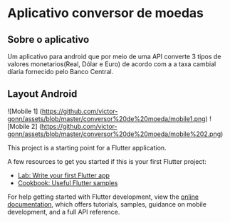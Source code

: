 # Aplicativo conversor de moedas

## Sobre o aplicativo

Um aplicativo para android que por meio de uma API converte 3 tipos de 
valores monetarios(Real, Dólar e Euro) de acordo com a a taxa cambial díaria 
fornecido pelo Banco Central.

## Layout Android
![Mobile 1] (https://github.com/victor-gonn/assets/blob/master/conversor%20de%20moeda/mobile1.png) ![Mobile 2] (https://github.com/victor-gonn/assets/blob/master/conversor%20de%20moeda/mobile%202.png)

This project is a starting point for a Flutter application.

A few resources to get you started if this is your first Flutter project:

- [Lab: Write your first Flutter app](https://docs.flutter.dev/get-started/codelab)
- [Cookbook: Useful Flutter samples](https://docs.flutter.dev/cookbook)

For help getting started with Flutter development, view the
[online documentation](https://docs.flutter.dev/), which offers tutorials,
samples, guidance on mobile development, and a full API reference.
